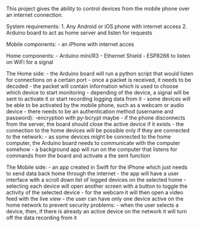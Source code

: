 This project gives the ability to control devices from the mobile phone over an internet connection.

System requirements:
    1. Any Android or iOS phone with internet access
    2. Arduino board to act as home server and listen for requests

Mobile components:
    - an iPhone with internet acces

Home components:
    - Arduino mini/R3
    - Ethernet Shield
    - ESP8266 to listen on WiFi for a signal


The Home side:
    - the Arduino board will run a python script that would listen for connections on a certain port
    - once a packet is received, it needs to be decoded
    - the packet will contain information which is used to choose which device to start monitoring
    - depending of the device, a signal will be sent to activate it or start recording logging data from it
    - some devices will be able to be activated by the mobile phone, such as a webcam or audio device
    - there needs to be an authentication method (username and password):
        -encryption with py-bcrypt maybe
    - if the phone disconnects from the server, the board should close the active device if it exists
    - the connection to the home devices will be possible only if they are connected to the network:
        - as some devices might be connected to the home computer, the Arduino board needs to communicate with the computer somehow
        - a background app will run on the computer that listens for commands from the board and activate a the sent function
    

The Mobile side:
    - an app created in Swift for the iPhone which just needs to send data back home through the internet
    - the app will have a user interface with a scroll down list of logged devices on the selected home
    - selecting each device will open another screen with a button to toggle the activity of the selected device
    - for the webcam it will then open a video feed with the live view
    - the user can have only one device active on the home network to prevent security problems:
        - when the user selects a device, then, if there is already an active device on the network it will turn off the data recording from it
